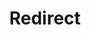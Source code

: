 ﻿---
layout: src/layouts/Redirect.astro
title: Redirect
redirect: https://octopus.com/docs/installation/octopus-server-linux-container
pubDate:  2023-01-01
navSearch: false
navSitemap: false
navMenu: false
---
